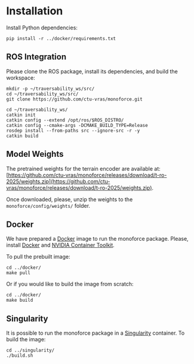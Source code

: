 # Installation

Install Python dependencies:
```commandline
pip install -r ../docker/requirements.txt
```

## ROS Integration
Please clone the ROS package, install its dependencies, and build the workspace:
```commandline
mkdir -p ~/traversability_ws/src/
cd ~/traversability_ws/src/
git clone https://github.com/ctu-vras/monoforce.git

cd ~/traversability_ws/
catkin init
catkin config --extend /opt/ros/$ROS_DISTRO/
catkin config --cmake-args -DCMAKE_BUILD_TYPE=Release
rosdep install --from-paths src --ignore-src -r -y
catkin build
```

## Model Weights

The pretrained weights for the terrain encoder are available at:
[https://github.com/ctu-vras/monoforce/releases/download/t-ro-2025/weights.zip](https://github.com/ctu-vras/monoforce/releases/download/t-ro-2025/weights.zip).

Once downloaded, please, unzip the weights to the
`monoforce/config/weights/` folder.

## Docker

We have prepared a [Docker](https://docs.docker.com/engine/install/ubuntu/) image to run the monoforce package.
Please, install
[Docker](https://docs.docker.com/engine/install/ubuntu/)
and [NVIDIA Container Toolkit](https://docs.nvidia.com/datacenter/cloud-native/container-toolkit/install-guide.html).

To pull the prebuilt image:
```commandline
cd ../docker/
make pull
```

Or if you would like to build the image from scratch:
```commandline
cd ../docker/
make build
```

## Singularity

It is possible to run the monoforce package in a [Singularity](https://sylabs.io/singularity/) container.
To build the image:
```commandline
cd ../singularity/
./build.sh
```
